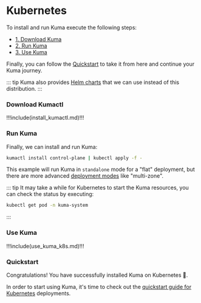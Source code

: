 ---
---
# Kubernetes

To install and run Kuma execute the following steps:

* [1. Download Kuma](#download-kumactl)
* [2. Run Kuma](#run-kuma)
* [3. Use Kuma](#use-kuma)

Finally, you can follow the [Quickstart](#quickstart) to take it from here and continue your Kuma journey.

::: tip
Kuma also provides [Helm charts](../installation/helm.md) that we can use instead of this distribution.
:::

### Download Kumactl

!!!include(install_kumactl.md)!!!

### Run Kuma

Finally, we can install and run Kuma:

```sh
kumactl install control-plane | kubectl apply -f -
```

This example will run Kuma in `standalone` mode for a "flat" deployment, but there are more advanced [deployment modes](../introduction/deployments.md) like "multi-zone".

::: tip
It may take a while for Kubernetes to start the Kuma resources, you can check the status by executing:

```sh
kubectl get pod -n kuma-system
```
:::

### Use Kuma

!!!include(use_kuma_k8s.md)!!!

### Quickstart

Congratulations! You have successfully installed Kuma on Kubernetes 🚀.

In order to start using Kuma, it's time to check out the [quickstart guide for Kubernetes](../quickstart/kubernetes.md) deployments.
